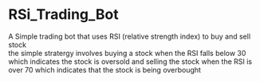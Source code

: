 # RSi_Trading_Bot
A Simple trading bot that uses RSI (relative strength index) to buy and sell stock  
the simple stratergy involves buying a stock when the RSI falls below 30 which indicates the stock is oversold
and selling the stock when the RSI is over 70 which indicates that the stock is being overbought  
